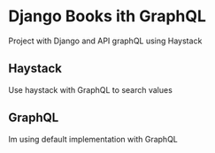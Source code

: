 # Django Books ith GraphQL
Project with Django and API graphQL using Haystack

## Haystack
Use haystack with GraphQL to search values

## GraphQL
Im using default implementation with GraphQL

